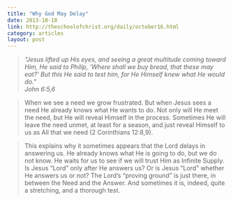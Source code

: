 ```yaml
---
title: "Why God May Delay"
date: 2013-10-18
link: http://theschoolofchrist.org/daily/october16.html
category: articles
layout: post
---
```


> _"Jesus lifted up His eyes, and seeing a great multitude coming toward Him,
> He said to Philip, ‘Where shall we buy bread, that these may eat?’ But
> this He said to test him, for He Himself knew what He would do."_  
> _John 6:5,6_

> When we see a need we grow frustrated. But when Jesus sees a need He
> already knows what He wants to do. Not only will He meet the need, but He
> will reveal Himself in the process. Sometimes He will leave the need
> unmet, at least for a season, and just reveal Himself to us as All that we
> need (2 Corinthians 12:8,9).

> This explains why it sometimes appears that the Lord delays in answering
> us. He already knows what He is going to do, but we do not know. He waits
> for us to see if we will trust Him as Infinite Supply. Is Jesus “Lord”
> only after He answers us? Or is Jesus “Lord” whether He answers us or not?
> The Lord’s “proving ground” is just there, in between the Need and the
> Answer. And sometimes it is, indeed, quite a stretching, and a thorough
> test.
